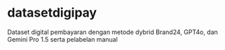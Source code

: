 # datasetdigipay
Dataset digital pembayaran dengan metode dybrid Brand24, GPT4o, dan Gemini Pro 1.5 serta pelabelan manual
